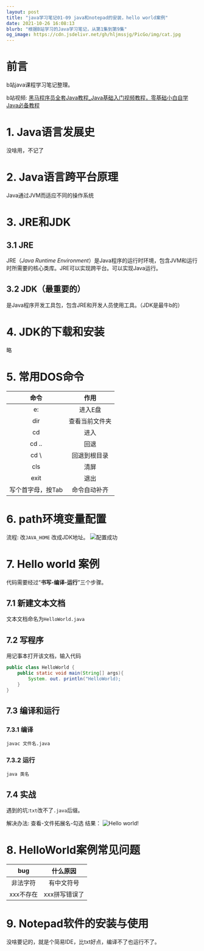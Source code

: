 ```yaml
---
layout: post
title: "java学习笔记01-09 java和notepad的安装，hello world案例"
date: 2021-10-26 16:08:13
blurb: "根据B站学习的Java学习笔记，从第1集到第9集"
og_image: https://cdn.jsdelivr.net/gh/hljmssjg/PicGo/img/cat.jpg
---
```

# 前言
b站java课程学习笔记整理。

b站视频: [黑马程序员全套Java教程_Java基础入门视频教程，零基础小白自学Java必备教程]( https://www.bilibili.com/video/BV18J411W7cE?p=9)

# 1. Java语言发展史
没啥用，不记了
# 2. Java语言跨平台原理
Java通过JVM而适应不同的操作系统
# 3. JRE和JDK
## 3.1 JRE
JRE（*Java Runtime Environment*）是Java程序的运行时环境，包含JVM和运行时所需要的核心类库。JRE可以实现跨平台。可以实现Java运行。
## 3.2 JDK（最重要的）
是Java程序开发工具包，包含JRE和开发人员使用工具。（JDK是最牛b的）
# 4. JDK的下载和安装
略
# 5. 常用DOS命令
| 命令 | 作用 |
|:---:|:---:|
| e: | 进入E盘 | 
| dir | 查看当前文件夹 | 
| cd | 进入 | 
| cd ..| 回退 |
| cd \ | 回退到根目录 |
| cls | 清屏 |
| exit | 退出 |
| 写个首字母，按Tab | 命令自动补齐 |
# 6. path环境变量配置
流程: 改<code>JAVA_HOME</code> 改成JDK地址。
![配置成功](https://cdn.jsdelivr.net/gh/hljmssjg/PicGo/img/java环境变量配置.JPG)

# 7. Hello world 案例
代码需要经过“**书写-编译-运行**”三个步骤。
## 7.1 新建文本文档
文本文档命名为<code>HelloWorld.java</code>
## 7.2 写程序
用记事本打开该文档，输入代码<br>
```java
public class HelloWorld {
    public static void main(String[] args){
        System. out. println("HelloWorld);
    }
}
```
## 7.3 编译和运行
### 7.3.1 编译
<code>javac 文件名.java</code>

### 7.3.2 运行
<code>java 类名</code>
## 7.4 实战
遇到的坑:`txt`改不了`.java`后缀。

解决办法: 查看-文件拓展名-勾选
结果：
![Hello world!](https://cdn.jsdelivr.net/gh/hljmssjg/PicGo/img/helloworld案例.JPG)

# 8. HelloWorld案例常见问题
| bug | 什么原因 |
|:---:|:---:|
| 非法字符 | 有中文符号 |
| xxx不存在 | xxx拼写错误了 |
# 9. Notepad软件的安装与使用
没啥要记的，就是个简易IDE，比txt好点，编译不了也运行不了。









